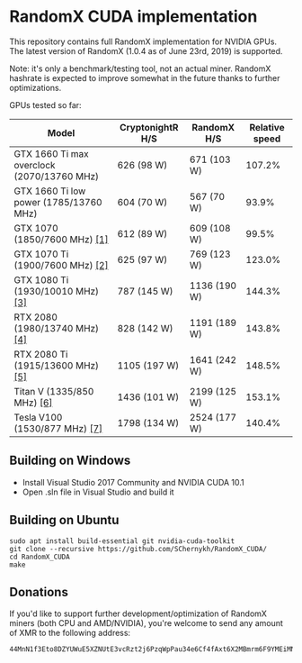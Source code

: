 # RandomX CUDA implementation

This repository contains full RandomX implementation for NVIDIA GPUs. The latest version of RandomX (1.0.4 as of June 23rd, 2019) is supported.

Note: it's only a benchmark/testing tool, not an actual miner. RandomX hashrate is expected to improve somewhat in the future thanks to further optimizations.

GPUs tested so far:

Model|CryptonightR H/S|RandomX H/S|Relative speed
-----|---------------|-----------|--------------
GTX 1660 Ti max overclock (2070/13760 MHz)|626 (98 W)|671 (103 W)|107.2%
GTX 1660 Ti low power (1785/13760 MHz)|604 (70 W)|567 (70 W)|93.9%
GTX 1070 (1850/7600 MHz) [[1]](https://termbin.com/g2z7)|612 (89 W)|609 (108 W)|99.5%
GTX 1070 Ti (1900/7600 MHz) [[2]](https://termbin.com/iyo1)|625 (97 W)|769 (123 W)|123.0%
GTX 1080 Ti (1930/10010 MHz)[[3]](https://termbin.com/rva66)|787 (145 W)|1136 (190 W)|144.3%
RTX 2080 (1980/13740 MHz) [[4]](https://termbin.com/ou4t)|828 (142 W)|1191 (189 W)|143.8%
RTX 2080 Ti (1915/13600 MHz) [[5]](https://termbin.com/ez5m)|1105 (197 W)|1641 (242 W)|148.5%
Titan V (1335/850 MHz) [[6]](https://termbin.com/qdc8)|1436 (101 W)|2199 (125 W)|153.1%
Tesla V100 (1530/877 MHz) [[7]](https://termbin.com/vnvg)|1798 (134 W)|2524 (177 W)|140.4%

## Building on Windows

- Install Visual Studio 2017 Community and NVIDIA CUDA 10.1
- Open .sln file in Visual Studio and build it

## Building on Ubuntu

```
sudo apt install build-essential git nvidia-cuda-toolkit
git clone --recursive https://github.com/SChernykh/RandomX_CUDA/
cd RandomX_CUDA
make
```

## Donations

If you'd like to support further development/optimization of RandomX miners (both CPU and AMD/NVIDIA), you're welcome to send any amount of XMR to the following address:

```
44MnN1f3Eto8DZYUWuE5XZNUtE3vcRzt2j6PzqWpPau34e6Cf4fAxt6X2MBmrm6F9YMEiMNjN6W4Shn4pLcfNAja621jwyg
```
